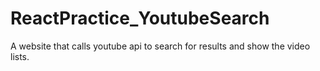 # ReactPractice_YoutubeSearch
A website that calls youtube api to search for results and show the video lists.
